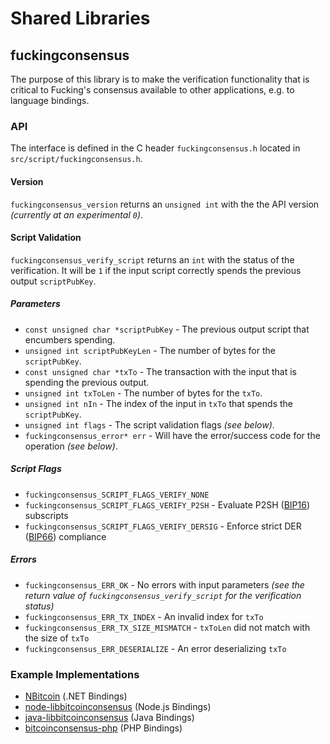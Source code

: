 Shared Libraries
================

## fuckingconsensus

The purpose of this library is to make the verification functionality that is critical to Fucking's consensus available to other applications, e.g. to language bindings.

### API

The interface is defined in the C header `fuckingconsensus.h` located in  `src/script/fuckingconsensus.h`.

#### Version

`fuckingconsensus_version` returns an `unsigned int` with the the API version *(currently at an experimental `0`)*.

#### Script Validation

`fuckingconsensus_verify_script` returns an `int` with the status of the verification. It will be `1` if the input script correctly spends the previous output `scriptPubKey`.

##### Parameters
- `const unsigned char *scriptPubKey` - The previous output script that encumbers spending.
- `unsigned int scriptPubKeyLen` - The number of bytes for the `scriptPubKey`.
- `const unsigned char *txTo` - The transaction with the input that is spending the previous output.
- `unsigned int txToLen` - The number of bytes for the `txTo`.
- `unsigned int nIn` - The index of the input in `txTo` that spends the `scriptPubKey`.
- `unsigned int flags` - The script validation flags *(see below)*.
- `fuckingconsensus_error* err` - Will have the error/success code for the operation *(see below)*.

##### Script Flags
- `fuckingconsensus_SCRIPT_FLAGS_VERIFY_NONE`
- `fuckingconsensus_SCRIPT_FLAGS_VERIFY_P2SH` - Evaluate P2SH ([BIP16](https://github.com/bitcoin/bips/blob/master/bip-0016.mediawiki)) subscripts
- `fuckingconsensus_SCRIPT_FLAGS_VERIFY_DERSIG` - Enforce strict DER ([BIP66](https://github.com/bitcoin/bips/blob/master/bip-0066.mediawiki)) compliance

##### Errors
- `fuckingconsensus_ERR_OK` - No errors with input parameters *(see the return value of `fuckingconsensus_verify_script` for the verification status)*
- `fuckingconsensus_ERR_TX_INDEX` - An invalid index for `txTo`
- `fuckingconsensus_ERR_TX_SIZE_MISMATCH` - `txToLen` did not match with the size of `txTo`
- `fuckingconsensus_ERR_DESERIALIZE` - An error deserializing `txTo`

### Example Implementations
- [NBitcoin](https://github.com/NicolasDorier/NBitcoin/blob/master/NBitcoin/Script.cs#L814) (.NET Bindings)
- [node-libbitcoinconsensus](https://github.com/bitpay/node-libbitcoinconsensus) (Node.js Bindings)
- [java-libbitcoinconsensus](https://github.com/dexX7/java-libbitcoinconsensus) (Java Bindings)
- [bitcoinconsensus-php](https://github.com/Bit-Wasp/bitcoinconsensus-php) (PHP Bindings)
